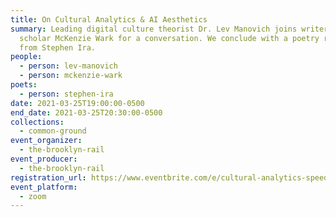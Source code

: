 ```yaml
---
title: On Cultural Analytics & AI Aesthetics
summary: Leading digital culture theorist Dr. Lev Manovich joins writer and
  scholar McKenzie Wark for a conversation. We conclude with a poetry reading
  from Stephen Ira.
people:
  - person: lev-manovich
  - person: mckenzie-wark
poets:
  - person: stephen-ira
date: 2021-03-25T19:00:00-0500
end_date: 2021-03-25T20:30:00-0500
collections:
  - common-ground
event_organizer:
  - the-brooklyn-rail
event_producer:
  - the-brooklyn-rail
registration_url: https://www.eventbrite.com/e/cultural-analytics-speed-technology-with-lev-manovich-and-mckenzie-wark-tickets-147137487185
event_platform:
  - zoom
---
```

